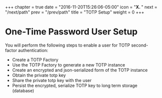 +++
chapter = true
date = "2016-11-20T15:26:06-05:00"
icon = "<b>X. </b>"
next = "/next/path"
prev = "/prev/path"
title = "TOTP Setup"
weight = 0
+++

# One-Time Password User Setup

You will perform the following steps to enable a user for TOTP second-factor authentication:
- Create a TOTP Factory
- Use the TOTP Factory to generate a new TOTP instance
- Create an encrypted and json-serialized form of the TOTP instance
- Obtain the private totp key
- Share the private totp key with the user
- Persist the encrypted, serialize TOTP key to long term storage (database)
